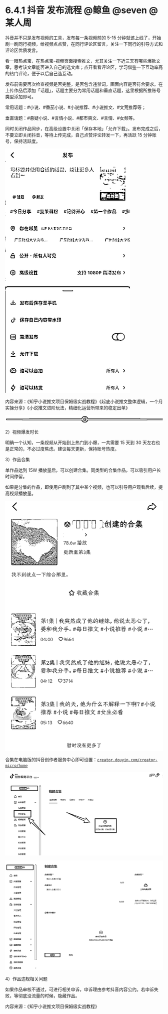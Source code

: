 # 6.4.1 抖音 发布流程 @鲸鱼 @seven @某人周

抖音并不只是发布视频的工具，发布每一条视频前的 5-15 分钟就该上线了，开始刷一刷同行视频，给视频点点赞，在同行评论区留言，关注一下同行的引导方式和评论区优质发言。

看一眼热点宝，在热点宝-视频页面搜索推文，尤其关注一下近三天有哪些爆款文章，思考该文章能否进入自己的选文库；点开看看评论区，学习借鉴一下互动率高的热门评论，便于以后自己造互动。

发布前需要再次检查视频是否完整，是否包含违禁词，画面内容是否符合要求。在上传作品后添加「话题」，话题主要分为常用话题和垂直话题，这里根据所推账号类型添加即可。

常用话题：#小说、#番茄小说、#小说推荐、#小说推文、#文荒推荐等；

垂直话题：#悬疑小说、#言情小说、#都市爽文、#言情、#女频等。

同时关闭作品同步，在高级设置中关闭「保存本地」「允许下载」。发布完成之后，不要立即关闭抖音，等待上传完成，自己点赞评论转发一下，再活跃 15 分钟账号，保持活跃度。

![](img/c1d5bf6a4f78ccefe0a0c62f28512f3d.png)

内容来源：《知乎小说推文项目保姆级实战教程》《起底小说推文整体逻辑，一个月实操分享》《小说推文进阶玩法，精细化运营所带来的稳定出单》

![](img/8cd4882c394e0a215918dd25d4aa188b.png)

2）视频爆发时长

明确一个认知，一条视频从开始到上热门到小爆，一共需要 15 天到 30 天左右也是正常的，不必过度焦虑。建议每天更新，保持账号热度。

3）作品合集

单作品达到 15W 播放量后，可以创建合集。同类型的合集作品，可以吸引用户长时间停留。

如果是分集的作品，即使用户刷到了其中某个视频，也可以引导用户观看后续，提高视频播放量。

![](img/4d850f7b317f80f72d68d69645810902.png)

合集在电脑版的抖音创作者服务中心即可设置：[`creator.douyin.com/creator-micro/home`](https://creator.douyin.com/creator-micro/home)

![](img/5cb55cb96895d05991681b6e14b92390.png)

![](img/db92d5762c48e51ad8170be89b1ff454.png)

4）作品违规相关问题

如果作品审核不通过，可进行相关申诉，申诉理由参考抖音内容公约。若申诉失败，等彻底没流量的时候，隐藏作品。

内容来源：《知乎小说推文项目保姆级实战教程》